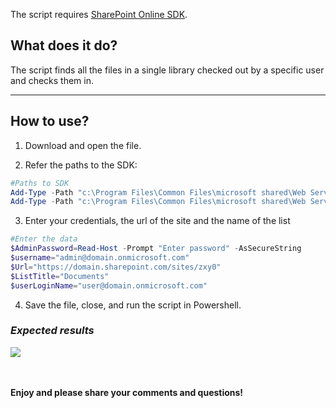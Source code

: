 The script requires [SharePoint Online SDK](https://www.microsoft.com/en-us/download/details.aspx?id=42038).

 

## **What does it do?**

The script finds all the files in a single library checked out by a specific user and checks them in.

<hr>

## **How to use?**

1. Download and open the file.

2. Refer the paths to the SDK:

```PowerShell
#Paths to SDK 
Add-Type -Path "c:\Program Files\Common Files\microsoft shared\Web Server Extensions\16\ISAPI\Microsoft.SharePoint.Client.dll"   
Add-Type -Path "c:\Program Files\Common Files\microsoft shared\Web Server Extensions\16\ISAPI\Microsoft.SharePoint.Client.Runtime.dll"   
``` 
 
3. Enter your credentials, the url of the site and the name of the list

```PowerShell
#Enter the data 
$AdminPassword=Read-Host -Prompt "Enter password" -AsSecureString 
$username="admin@domain.onmicrosoft.com" 
$Url="https://domain.sharepoint.com/sites/zxy0" 
$ListTitle="Documents" 
$userLoginName="user@domain.onmicrosoft.com"
```
4. Save the file, close, and run the script in Powershell.

### ***Expected results***

<img src="../Find all files in library checked out by a specific user and check them in/Capture (3).PNG">
 
 <br/><br/>
<b>Enjoy and please share your comments and questions!</b>
